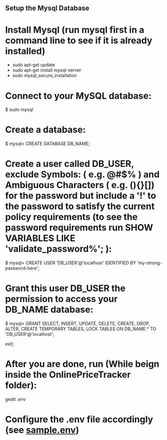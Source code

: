 ## Setup the Mysql Database

# Install Mysql (run mysql first in a command line to see if it is already installed)
<ul>
<li>sudo apt-get update</li>
<li>sudo apt-get install mysql-server</li>
 <li>sudo mysql_secure_installation</li>
</ul>




# Connect to your MySQL database:

$ sudo mysql

# Create a database:

$ mysql> CREATE DATABASE DB_NAME;

# Create a user called DB_USER, exclude Symbols: ( e.g. @#$% ) and Ambiguous Characters ( e.g. (){}[]) for the password but include a '!' to the password to satisfy the current policy requirements (to see the password requirements run SHOW VARIABLES LIKE 'validate_password%'; ):

$ mysql> CREATE USER 'DB_USER'@'localhost' IDENTIFIED BY 'my-strong-password-here';

# Grant this user DB_USER the permission to access your DB_NAME database:

$ mysql> GRANT SELECT, INSERT, UPDATE, DELETE, CREATE, DROP, ALTER, CREATE TEMPORARY TABLES, LOCK TABLES ON DB_NAME.* TO 'DB_USER'@'localhost';

exit;

# After you are done, run (While beign inside the OnlinePriceTracker folder):

gedit .env

# Configure the .env file accordingly (see [sample.env](../sample.env))
